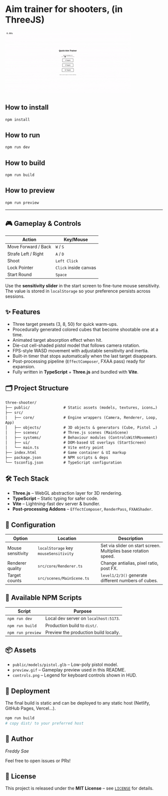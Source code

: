 # Aim trainer for shooters, (in ThreeJS)
![Preview](preview.gif)

## How to install

```bash
npm install
```

## How to run

```bash
npm run dev
```

## How to build

```bash
npm run build
```

## How to preview

```bash
npm run preview
```

---

## 🎮 Gameplay & Controls

| Action | Key/Mouse |
|--------|-----------|
| Move Forward / Back | `W` / `S` |
| Strafe Left / Right | `A` / `D` |
| Shoot                | `Left Click` |
| Lock Pointer         | `Click` inside canvas |
| Start Round          | `Space` |

Use the **sensitivity slider** in the start screen to fine-tune mouse sensitivity. The value is stored in `localStorage` so your preference persists across sessions.

## ✨ Features

* Three target presets (3, 8, 50) for quick warm-ups.
* Procedurally generated colored cubes that become shootable one at a time.
* Animated target absorption effect when hit.
* Die-cut cell-shaded pistol model that follows camera rotation.
* FPS-style WASD movement with adjustable sensitivity and inertia.
* Built-in timer that stops automatically when the last target disappears.
* Post-processing pipeline (`EffectComposer`, FXAA pass) ready for expansion.
* Fully written in **TypeScript** + **Three.js** and bundled with **Vite**.

## 🗂️ Project Structure

```text
three-shooter/
├── public/               # Static assets (models, textures, icons…)
├── src/
│   ├── core/             # Engine wrappers (Camera, Renderer, Loop, App)
│   ├── objects/          # 3D objects & generators (Cube, Pistol …)
│   ├── scenes/           # Three.js scenes (MainScene)
│   ├── systems/          # Behaviour modules (ControlsWithMovement)
│   ├── ui/               # DOM-based UI overlays (StartScreen)
│   └── main.ts           # Vite entry point
├── index.html            # Game container & UI markup
├── package.json          # NPM scripts & deps
└── tsconfig.json         # TypeScript configuration
```

## 🛠️ Tech Stack

* **Three.js** – WebGL abstraction layer for 3D rendering.
* **TypeScript** – Static typing for safer code.
* **Vite** – Lightning-fast dev server & bundler.
* **Post-processing Addons** – `EffectComposer`, `RenderPass`, `FXAAShader`.

## 🔧 Configuration

| Option | Location | Description |
|--------|----------|-------------|
| Mouse sensitivity | `localStorage` key `mouseSensitivity` | Set via slider on start screen. Multiplies base rotation speed. |
| Renderer quality  | `src/core/Renderer.ts` | Change antialias, pixel ratio, post FX. |
| Target counts     | `src/scenes/MainScene.ts` | `level1/2/3()` generate different numbers of cubes. |

## 📜 Available NPM Scripts

| Script | Purpose |
|--------|---------|
| `npm run dev`      | Local dev server on `localhost:5173`. |
| `npm run build`    | Production build to `dist/`. |
| `npm run preview`  | Preview the production build locally. |

## 📦 Assets

* `public/models/pistol.glb` – Low-poly pistol model.
* `preview.gif` – Gameplay preview used in this README.
* `controls.png` – Legend for keyboard controls shown in HUD.

## 🚀 Deployment

The final build is static and can be deployed to any static host (Netlify, GitHub Pages, Vercel…).

```bash
npm run build
# copy dist/ to your preferred host
```

## 👤 Author

*Freddy Sae*

Feel free to open issues or PRs!

## 📝 License

This project is released under the **MIT License** – see [`LICENSE`](LICENSE) for details.

